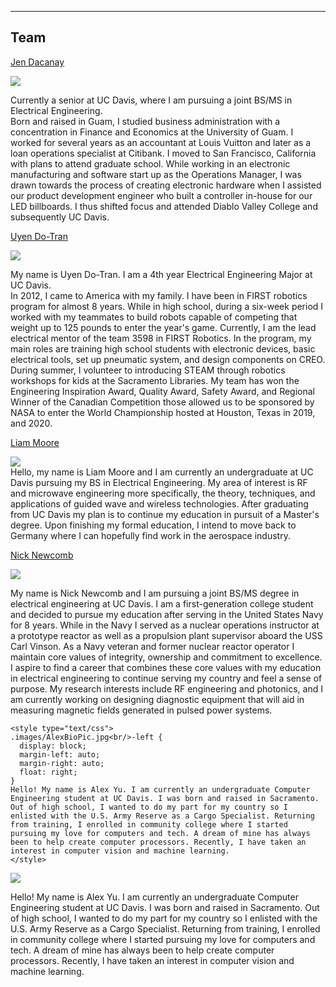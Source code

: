 ___
## Team

[Jen Dacanay](Jen.md)<br/>

![](images/JenBioPic.png)

Currently a senior at UC Davis, where I am pursuing a joint BS/MS in Electrical Engineering.  
Born and raised in Guam, I studied business administration with a concentration in Finance and Economics at the University of Guam. I worked for several years as an accountant at Louis Vuitton and later as a loan operations specialist at Citibank. I moved to San Francisco, California with plans to attend graduate school. While working in an electronic manufacturing and software start up as the Operations Manager, I was drawn towards the process of creating electronic hardware when I assisted our product development engineer who built a controller in-house for our LED billboards. I thus shifted focus and attended Diablo Valley College and subsequently UC Davis. 

[Uyen Do-Tran](Uyen.md)<br/>

![](images/UyenBioPic.png)

My name is Uyen Do-Tran. I am a 4th year Electrical Engineering Major at UC Davis.  
In 2012, I came to America with my family. I have been in FIRST robotics program for almost 8 years. While in high school, during a six-week period I worked with my teammates to build robots capable of competing that weight up to 125 pounds to enter the year's game. Currently, I am the lead electrical mentor of the team 3598 in FIRST Robotics. In the program, my main roles are training high school students with electronic devices, basic electrical tools, set up pneumatic system, and design components on CREO. During summer, I volunteer to introducing STEAM through robotics workshops for kids at the Sacramento Libraries. My team has won the Engineering Inspiration Award, Quality Award, Safety Award, and  Regional Winner of the Canadian Competition those allowed us to be sponsored by NASA to enter the World Championship hosted at Houston, Texas in 2019, and 2020.  

[Liam Moore](Liam.md)<br/>

![](images/LiamBioPic.jpeg)<br/>
Hello, my name is Liam Moore and I am currently an undergraduate at UC Davis pursuing my BS in Electrical Engineering. My area of interest is RF and microwave engineering more specifically, the theory, techniques, and applications of guided wave and wireless technologies. After graduating from UC Davis my plan is to continue my education in pursuit of a Master's degree. Upon finishing my formal education, I intend to move back to Germany where I can hopefully find work in the aerospace industry. 

[Nick Newcomb](Nick.md)<br/>

![](images/NickBioPic.jpg)

My name is Nick Newcomb and I am pursuing a joint BS/MS degree in electrical engineering at UC Davis. I am a first-generation college student and decided to pursue my education after serving in the United States Navy for 8 years. While in the Navy I served as a nuclear operations instructor at a prototype reactor as well as a propulsion plant supervisor aboard the USS Carl Vinson. As a Navy veteran and former nuclear reactor operator I maintain core values of integrity, ownership and commitment to excellence. I aspire to find a career that combines these core values with my education in electrical engineering to continue serving my country and feel a sense of purpose. My research interests include RF engineering and photonics, and I am currently working on designing diagnostic equipment that will aid in measuring magnetic fields generated in pulsed power systems. 


    <style type="text/css">
    .images/AlexBioPic.jpg<br/>-left {
      display: block;
      margin-left: auto;
      margin-right: auto;
      float: right;
    }
    Hello! My name is Alex Yu. I am currently an undergraduate Computer Engineering student at UC Davis. I was born and raised in Sacramento. Out of high school, I wanted to do my part for my country so I enlisted with the U.S. Army Reserve as a Cargo Specialist. Returning from training, I enrolled in community college where I started pursuing my love for computers and tech. A dream of mine has always been to help create computer processors. Recently, I have taken an interest in computer vision and machine learning. 
    </style>



![](images/AlexBioPic.jpg)

Hello! My name is Alex Yu. I am currently an undergraduate Computer Engineering student at UC Davis. I was born and raised in Sacramento. Out of high school, I wanted to do my part for my country so I enlisted with the U.S. Army Reserve as a Cargo Specialist. Returning from training, I enrolled in community college where I started pursuing my love for computers and tech. A dream of mine has always been to help create computer processors. Recently, I have taken an interest in computer vision and machine learning. 


